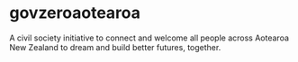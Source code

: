 # govzeroaotearoa
A civil society initiative to connect and welcome all people across Aotearoa New Zealand to dream and build better futures, together.
